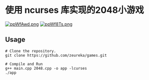 # 使用 ncurses 库实现的2048小游戏
[![ppWfAwd.png](https://s1.ax1x.com/2023/04/01/ppWfAwd.png)](https://imgse.com/i/ppWfAwd)
[![ppWf8Ts.png](https://s1.ax1x.com/2023/04/01/ppWf8Ts.png)](https://imgse.com/i/ppWf8Ts)

## Usage
```shell
# Clone the repository.
git clone https://github.com/zeureka/games.git

# Compile and Run
g++ main.cpp 2048.cpp -o app -lcurses
./app
```
